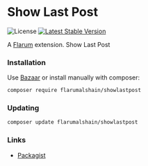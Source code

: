 # Show Last Post

![License](https://img.shields.io/badge/license-MIT-blue.svg) [![Latest Stable Version](https://img.shields.io/packagist/v/flarumalshain/showlastpost.svg)](https://packagist.org/packages/flarumalshain/showlastpost)

A [Flarum](http://flarum.org) extension. Show Last Post

### Installation

Use [Bazaar](https://discuss.flarum.org/d/5151-flagrow-bazaar-the-extension-marketplace) or install manually with composer:

```sh
composer require flarumalshain/showlastpost
```

### Updating

```sh
composer update flarumalshain/showlastpost
```

### Links

- [Packagist](https://packagist.org/packages/flarumalshain/showlastpost)
